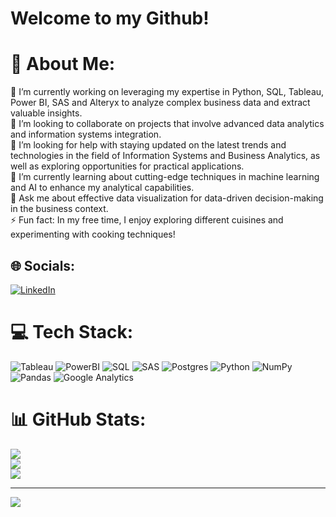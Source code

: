 #  Welcome to my Github!

# 💫 About Me:
🔭 I’m currently working on leveraging my expertise in Python, SQL, Tableau, Power BI, SAS and Alteryx to analyze complex business data and extract valuable insights. <br>👯 I’m looking to collaborate on projects that involve advanced data analytics and information systems integration. <br>🤝 I’m looking for help with staying updated on the latest trends and technologies in the field of Information Systems and Business Analytics, as well as exploring opportunities for practical applications. <br>🌱 I’m currently learning about cutting-edge techniques in machine learning and AI to enhance my analytical capabilities. <br>💬 Ask me about effective data visualization for data-driven decision-making in the business context. <br>⚡ Fun fact: In my free time, I enjoy exploring different cuisines and experimenting with cooking techniques!


## 🌐 Socials:
[![LinkedIn](https://img.shields.io/badge/LinkedIn-%230077B5.svg?logo=linkedin&logoColor=white)](https://linkedin.com/in/abha-raghavan) 

# 💻 Tech Stack:
![Tableau](https://img.shields.io/badge/Tableau-%2300000f.svg?style=for-the-badge&logo=Tableau&logoColor=white) ![PowerBI](https://img.shields.io/badge/power_bi-F2C811?style=for-the-badge&logo=powerbi&logoColor=black) ![SQL](https://img.shields.io/badge/-SQL-000?&logo=MySQL&logoColor=4479A1) ![SAS](https://img.shields.io/badge/sas-%23316192.svg?style=for-the-badge&logo=sas&logoColor=white) ![Postgres](https://img.shields.io/badge/postgres-%23316192.svg?style=for-the-badge&logo=postgresql&logoColor=white) ![Python](https://img.shields.io/badge/python-3670A0?style=for-the-badge&logo=python&logoColor=ffdd54)  ![NumPy](https://img.shields.io/badge/numpy-%23013243.svg?style=for-the-badge&logo=numpy&logoColor=white) ![Pandas](https://img.shields.io/badge/pandas-%23150458.svg?style=for-the-badge&logo=pandas&logoColor=white) ![Google Analytics](https://img.shields.io/badge/Google%20Analytics-E37400?style=for-the-badge&logo=google%20analytics&logoColor=white)
# 📊 GitHub Stats:
![](https://github-readme-stats.vercel.app/api?username=araghavan22&theme=algolia&hide_border=false&include_all_commits=true&count_private=true)<br/>
![](https://github-readme-streak-stats.herokuapp.com/?user=araghavan22&theme=algolia&hide_border=false)<br/>
![](https://github-readme-stats.vercel.app/api/top-langs/?username=araghavan22&theme=algolia&hide_border=false&include_all_commits=true&count_private=true&layout=compact)

---
[![](https://visitcount.itsvg.in/api?id=araghavan22&icon=0&color=6)](https://visitcount.itsvg.in)

<!-- Proudly created with GPRM ( https://gprm.itsvg.in ) -->
